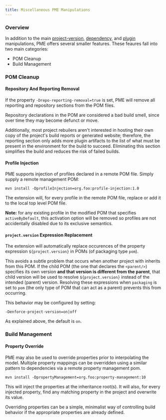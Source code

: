 ```yaml
---
title: Miscellaneous PME Manipulations
---
```


### Overview

In addition to the main [project-version](/guide/project-version-manip.html), [dependency](/guide/dep-manip.html), and [plugin](/guide/plugin-manip.html) manipulations, PME offers several smaller features. These feaures fall into two main categories:

* POM Cleanup
* Build Management

### POM Cleanup

#### Repository And Reporting Removal

If the property `-Drepo-reporting-removal=true` is set, PME will remove all reporting and repository sections from the POM files. 

Repository declarations in the POM are considered a bad build smell, since over time they may become defunct or move. 

Additionally, most project rebuilers aren't interested in hosting their own copy of the project's build reports or generated website; therefore, the reporting section only adds more plugin artifacts to the list of what must be present in the environment for the build to succeed. Eliminating this section simplifies the build and reduces the risk of failed builds.

#### Profile Injection

PME supports injection of profiles declared in a remote POM file. Simply supply a remote management POM:

    mvn install -DprofileInjection=org.foo:profile-injection:1.0

The extension will, for every profile in the remote POM file, replace or add it to the local top level POM file.

**Note:** for any existing profile in the modified POM that specifies `activeByDefault`, this activation option will be removed so profiles are not accidentally disabled due to its exclusive semantics.

#### `project.version` Expression Replacement

The extension will automatically replace occurences of the property expression `${project.version}` in POMs (of packaging type `pom`).

This avoids a subtle problem that occurs when another project with inherits from this POM. If the child POM (the one that declares the `<parent/>`) specifies its own version **and that version is different from the parent**, that child version will be used to resolve `${project.version}` instead of the intended (parent) version. Resolving these expressions when `packaging` is set to `pom` (the only type of POM that can act as a parent) prevents this from occurring. 

This behavior may be configured by setting:

    -Denforce-project-version=on|off

As explained above, the default is `on`.

### Build Management

#### Property Override

PME may also be used to override properties prior to interpolating the model. Multiple property mappings can be overridden using a similar pattern to dependencies via a remote property management pom.

    mvn install -DpropertyManagement=org.foo:property-management:10

This will inject the properties at the inheritance root(s). It will also, for every injected property, find any matching property in the project and overwrite its value.

Overriding properties can be a simple, minimalist way of controlling build behavior if the appropriate properties are already defined.

